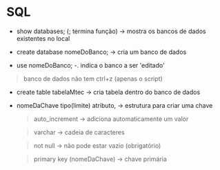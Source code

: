 # SQL

- show databases; (; termina função) -> mostra os bancos de dados existentes no local

- create database nomeDoBanco; -> cria um banco de dados

- use nomeDoBanco; -. indica o banco a ser 'editado'

> banco de dados não tem ctrl+z (apenas o script)

- create table tabelaMtec -> cria tabela dentro do banco de dados

- nomeDaChave tipo(limite) atributo, -> estrutura para criar uma chave

    > auto_increment -> adiciona automaticamente um valor

    > varchar -> cadeia de caracteres

    > not null -> não pode estar vazio (obrigatório)

    > primary key (nomeDaChave) -> chave primária